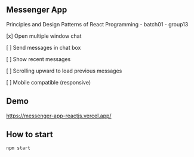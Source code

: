 ## Messenger App

Principles and Design Patterns of React Programming - batch01 - group13

[x] Open multiple window chat

[ ] Send messages in chat box

[ ] Show recent messages

[ ] Scrolling upward to load previous messages

[ ] Mobile compatible (responsive)

## Demo

https://messenger-app-reactjs.vercel.app/

## How to start

```
npm start
```
